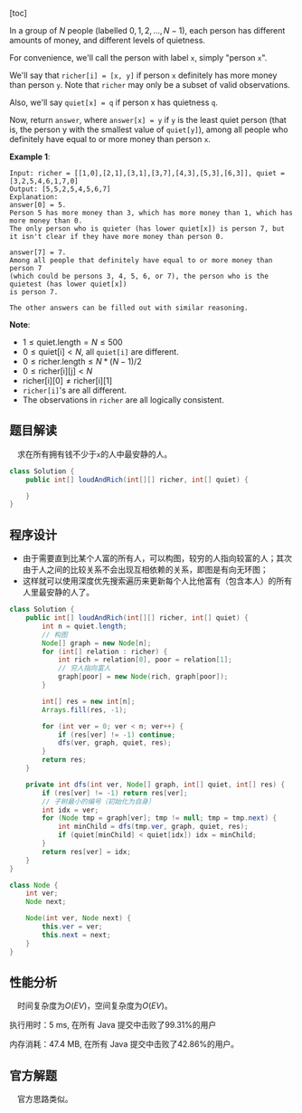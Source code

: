 [toc]

In a group of $N$ people (labelled $0, 1, 2, ..., N-1$), each person has different amounts of money, and different levels of quietness.

For convenience, we'll call the person with label `x`, simply "person `x`".

We'll say that `richer[i] = [x, y]` if person `x` definitely has more money than person `y`.  Note that `richer` may only be a subset of valid observations.

Also, we'll say `quiet[x] = q` if person x has quietness `q`.

Now, return `answer`, where `answer[x] = y` if `y` is the least quiet person (that is, the person y with the smallest value of `quiet[y]`), among all people who definitely have equal to or more money than person `x`.

 

**Example 1**:

```
Input: richer = [[1,0],[2,1],[3,1],[3,7],[4,3],[5,3],[6,3]], quiet = [3,2,5,4,6,1,7,0]
Output: [5,5,2,5,4,5,6,7]
Explanation: 
answer[0] = 5.
Person 5 has more money than 3, which has more money than 1, which has more money than 0.
The only person who is quieter (has lower quiet[x]) is person 7, but
it isn't clear if they have more money than person 0.

answer[7] = 7.
Among all people that definitely have equal to or more money than person 7
(which could be persons 3, 4, 5, 6, or 7), the person who is the quietest (has lower quiet[x])
is person 7.

The other answers can be filled out with similar reasoning.
```


**Note**:

* $1 \le \text{quiet.length} = N \le 500$
* $0 \le \text{quiet[i]} < N$, all `quiet[i]` are different.
* $0 \le \text{richer.length} \le N * (N-1) / 2$
* $0 \le \text{richer[i][j]} < N$
* $\text{richer[i][0]} \ne \text{richer[i][1]}$
* `richer[i]`'s are all different.
* The observations in `richer` are all logically consistent.



## 题目解读

&emsp;求在所有拥有钱不少于`x`的人中最安静的人。

```java
class Solution {
    public int[] loudAndRich(int[][] richer, int[] quiet) {

    }
}
```

## 程序设计

* 由于需要直到比某个人富的所有人，可以构图，较穷的人指向较富的人；其次由于人之间的比较关系不会出现互相依赖的关系，即图是有向无环图；
* 这样就可以使用深度优先搜索遍历来更新每个人比他富有（包含本人）的所有人里最安静的人了。

```java
class Solution {
    public int[] loudAndRich(int[][] richer, int[] quiet) {
        int n = quiet.length;
        // 构图
        Node[] graph = new Node[n];
        for (int[] relation : richer) {
            int rich = relation[0], poor = relation[1];
            // 穷人指向富人
            graph[poor] = new Node(rich, graph[poor]);
        }

        int[] res = new int[n];
        Arrays.fill(res, -1);

        for (int ver = 0; ver < n; ver++) {
            if (res[ver] != -1) continue;
            dfs(ver, graph, quiet, res);
        }
        return res;
    }

    private int dfs(int ver, Node[] graph, int[] quiet, int[] res) {
        if (res[ver] != -1) return res[ver];
        // 子树最小的编号（初始化为自身）
        int idx = ver;
        for (Node tmp = graph[ver]; tmp != null; tmp = tmp.next) {
            int minChild = dfs(tmp.ver, graph, quiet, res);
            if (quiet[minChild] < quiet[idx]) idx = minChild;
        }
        return res[ver] = idx;
    }
}

class Node {
    int ver;
    Node next;

    Node(int ver, Node next) {
        this.ver = ver;
        this.next = next;
    }
}
```

## 性能分析

&emsp;时间复杂度为$O(EV)$，空间复杂度为$O(EV)$。

执行用时：5 ms, 在所有 Java 提交中击败了99.31%的用户

内存消耗：47.4 MB, 在所有 Java 提交中击败了42.86%的用户。

## 官方解题

&emsp;官方思路类似。